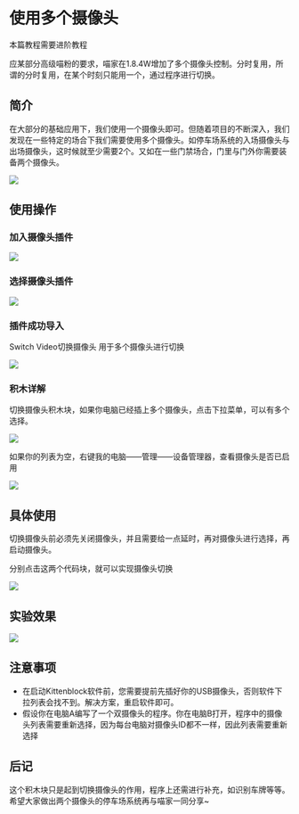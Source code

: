 # 使用多个摄像头

本篇教程需要进阶教程

应某部分高级喵粉的要求，喵家在1.8.4W增加了多个摄像头控制。分时复用，所谓的分时复用，在某个时刻只能用一个，通过程序进行切换。



## 简介

在大部分的基础应用下，我们使用一个摄像头即可。但随着项目的不断深入，我们发现在一些特定的场合下我们需要使用多个摄像头。如停车场系统的入场摄像头与出场摄像头，这时候就至少需要2个。又如在一些门禁场合，门里与门外你需要装备两个摄像头。

![](MultipleCameras/01.png)



## 使用操作

### 加入摄像头插件

![](MultipleCameras/02.png)



### 选择摄像头插件

![](MultipleCameras/02.png)



### 插件成功导入

Switch Video切换摄像头 用于多个摄像头进行切换

![](MultipleCameras/04.png)



### 积木详解

切换摄像头积木块，如果你电脑已经插上多个摄像头，点击下拉菜单，可以有多个选择。

![](MultipleCameras/05.png)



如果你的列表为空，右键我的电脑——管理——设备管理器，查看摄像头是否已启用

![](MultipleCameras/07.png)



## 具体使用

切换摄像头前必须先关闭摄像头，并且需要给一点延时，再对摄像头进行选择，再启动摄像头。



分别点击这两个代码块，就可以实现摄像头切换

![](MultipleCameras/06.png)



## 实验效果

![](MultipleCameras/12.png)



## 注意事项

- 在启动Kittenblock软件前，您需要提前先插好你的USB摄像头，否则软件下拉列表会找不到。解决方案，重启软件即可。
- 假设你在电脑A编写了一个双摄像头的程序。你在电脑B打开，程序中的摄像头列表需要重新选择，因为每台电脑对摄像头ID都不一样，因此列表需要重新选择



## 后记

这个积木块只是起到切换摄像头的作用，程序上还需进行补充，如识别车牌等等。希望大家做出两个摄像头的停车场系统再与喵家一同分享~



